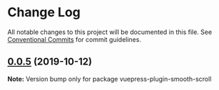 # Change Log

All notable changes to this project will be documented in this file.
See [Conventional Commits](https://conventionalcommits.org) for commit guidelines.

## [0.0.5](https://github.com/vuepress/vuepress-community/compare/vuepress-plugin-smooth-scroll@0.0.4...vuepress-plugin-smooth-scroll@0.0.5) (2019-10-12)

**Note:** Version bump only for package vuepress-plugin-smooth-scroll
